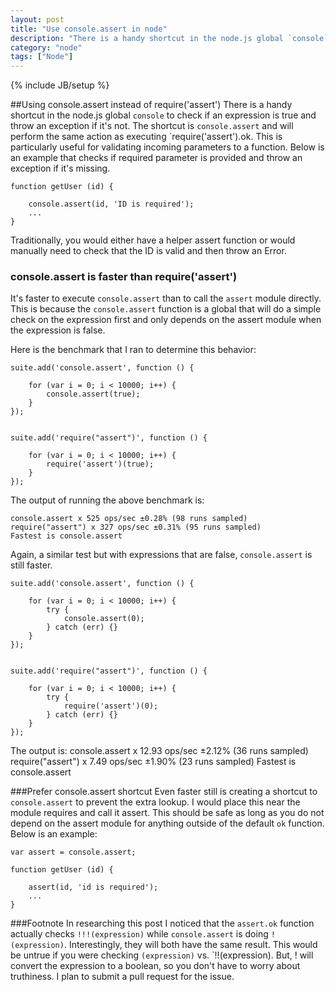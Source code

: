 ```yaml
---
layout: post
title: "Use console.assert in node"
description: "There is a handy shortcut in the node.js global `console` to check if an expression is true and throw an exception if it's not.  The shortcut is `console.assert` and will perform the same action as executing `require('assert').ok."
category: "node"
tags: ["Node"]
---
```

{% include JB/setup %}


##Using console.assert instead of require('assert')
There is a handy shortcut in the node.js global `console` to check if an expression is true and throw an exception if it's not.  The shortcut is `console.assert` and will perform the same action as executing `require('assert').ok.  This is particularly useful for validating incoming parameters to a function.  Below is an example that checks if required parameter is provided and throw an exception if it's missing.

	function getUser (id) {
		
		console.assert(id, 'ID is required');
		...
	}

Traditionally, you would either have a helper assert function or would manually need to check that the ID is valid and then throw an Error.

### console.assert is faster than require('assert')

It's faster to execute `console.assert` than to call the `assert` module directly.  This is because the `console.assert` function is a global that will do a simple check on the expression first and only depends on the assert module when the expression is false.

Here is the benchmark that I ran to determine this behavior:

	suite.add('console.assert', function () {

	    for (var i = 0; i < 10000; i++) {
	        console.assert(true);
	    }
	});


	suite.add('require("assert")', function () {

	    for (var i = 0; i < 10000; i++) {
	        require('assert')(true);
	    }
	});

The output of running the above benchmark is:

	console.assert x 525 ops/sec ±0.28% (98 runs sampled)
	require("assert") x 327 ops/sec ±0.31% (95 runs sampled)
	Fastest is console.assert

Again, a similar test but with expressions that are false, `console.assert` is still faster.

	suite.add('console.assert', function () {

	    for (var i = 0; i < 10000; i++) {
	    	try {
	        	console.assert(0);
	    	} catch (err) {}
	    }
	});


	suite.add('require("assert")', function () {

	    for (var i = 0; i < 10000; i++) {
	    	try {
	        	require('assert')(0);
	    	} catch (err) {}
	    }
	});

The output is:
	console.assert x 12.93 ops/sec ±2.12% (36 runs sampled)
	require("assert") x 7.49 ops/sec ±1.90% (23 runs sampled)
	Fastest is console.assert

###Prefer console.assert shortcut
Even faster still is creating a shortcut to `console.assert` to prevent the extra lookup.  I would place this near the module requires and call it assert.  This should be safe as long as you do not depend on the assert module for anything outside of the default `ok` function.  Below is an example:

	var assert = console.assert;

	function getUser (id) {

		assert(id, 'id is required');
		...
	}

###Footnote
In researching this post I noticed that the `assert.ok` function actually checks `!!!(expression)` while `console.assert` is doing `!(expression)`.  Interestingly, they will both have the same result.  This would be untrue if you were checking `(expression)` vs. `!!(expression).  But, ! will convert the expression to a boolean, so you don't have to worry about truthiness.  I plan to submit a pull request for the issue.